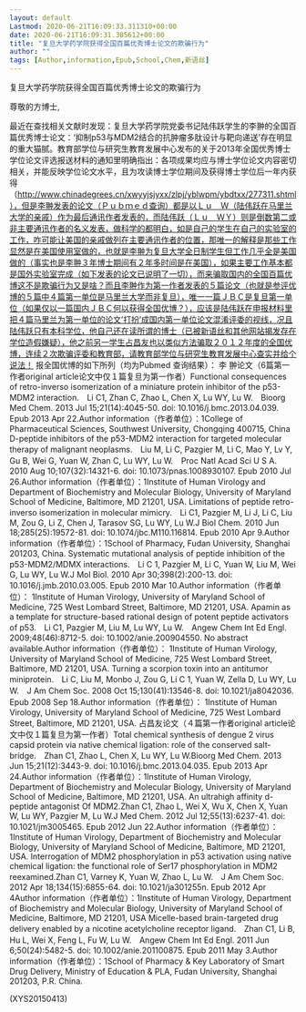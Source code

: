 ```yaml
---
layout: default
Lastmod: 2020-06-21T16:09:33.311310+00:00
date: 2020-06-21T16:09:31.305612+00:00
title: "复旦大学药学院获得全国百篇优秀博士论文的欺骗行为"
author: ""
tags: [Author,information,Epub,School,Chem,新语丝]
---
```


复旦大学药学院获得全国百篇优秀博士论文的欺骗行为

尊敬的方博士,

最近在查找相关文献时发现：复旦大学药学院党委书记陆伟跃学生的李翀的全国百篇优秀博士论文：‘抑制p53与MDM2结合的抗肿瘤多肽设计与靶向递送’存在明显的重大猫腻。教育部学位与研究生教育发展中心发布的关于2013年全国优秀博士学位论文评选报送材料的通知里明确指出：各项成果均应与博士学位论文内容密切相关，并能反映学位论文水平，且为攻读博士学位期间及获得博士学位后一年内获得（http://www.chinadegrees.cn/xwyyjsjyxx/zlpj/yblwpm/ybdtxx/277311.shtml），但是李翀发表的论文（Ｐｕｂｍｅｄ查询）都是以Ｌｕ　Ｗ（陆伟跃在马里兰大学的亲戚）作为最后通讯作者发表的，而陆伟跃（Ｌｕ　ＷＹ）则是倒数第二或非主要通讯作者的名义发表，做科学的都明白，如是自己的学生在自己的实验室的工作，咋可能让美国的亲戚做列在主要通讯作者的位置，那唯一的解释是那些工作显然是在美国使用室做的，也就是李翀为复旦大学全日制学生但工作几乎全是美国做的（事实也是李翀３年博士期间有２年多时间是在美国），如果主要工作基本都是国外实验室完成（如下发表的论文已说明了一切），而来骗取国内的全国百篇优博这不是欺骗行为又是啥？而且李翀作为第一作者发表的５篇论文（也就是参评优博的５篇中４篇第一单位是马里兰大学而非复旦），唯一一篇ＪＢＣ是复旦第一单位（如果仅以一篇国内ＪＢＣ何以获得全国优博？），应该是陆伟跃在申报材料里把４篇马里兰为第一单位的论文’打扮’成国内第一单位论文混淆评委的视线，况且陆伟跃只有本科学位，他自己还在读所谓的博士（已被新语丝和其他网站揭发存在学位造假嫌疑），他之前另一学生占昌友也以类似方法骗取２０１２年度的全国优博，连续２次欺骗评委和教育部，请教育部学位与研究生教育发展中心查实并给个说法！ 报全国优博的如下所列（均为Pubmed 查询结果）： 李 翀论文（6篇第一作者original article论文中仅１篇复旦为第一作者）Functional consequences of retro-inverso isomerization of a miniature protein inhibitor of the p53-MDM2 interaction.　Li C1, Zhan C, Zhao L, Chen X, Lu WY, Lu W.　Bioorg Med Chem. 2013 Jul 15;21(14):4045-50. doi: 10.1016/j.bmc.2013.04.039. Epub 2013 Apr 22.Author information（作者单位）：1College of Pharmaceutical Sciences, Southwest University, Chongqing 400715, China D-peptide inhibitors of the p53-MDM2 interaction for targeted molecular therapy of malignant neoplasms.　Liu M, Li C, Pazgier M, Li C, Mao Y, Lv Y, Gu B, Wei G, Yuan W, Zhan C, Lu WY, Lu W.　Proc Natl Acad Sci U S A. 2010 Aug 10;107(32):14321-6. doi: 10.1073/pnas.1008930107. Epub 2010 Jul 26.Author information（作者单位）：1Institute of Human Virology and Department of Biochemistry and Molecular Biology, University of Maryland School of Medicine, Baltimore, MD 21201, USA. Limitations of peptide retro-inverso isomerization in molecular mimicry.　Li C1, Pazgier M, Li J, Li C, Liu M, Zou G, Li Z, Chen J, Tarasov SG, Lu WY, Lu W.J Biol Chem. 2010 Jun 18;285(25):19572-81. doi: 10.1074/jbc.M110.116814. Epub 2010 Apr 9.Author information（作者单位）：1School of Pharmacy, Fudan University, Shanghai 201203, China. Systematic mutational analysis of peptide inhibition of the p53-MDM2/MDMX interactions.　Li C 1, Pazgier M, Li C, Yuan W, Liu M, Wei G, Lu WY, Lu W.J Mol Biol. 2010 Apr 30;398(2):200-13. doi: 10.1016/j.jmb.2010.03.005. Epub 2010 Mar 10.Author information（作者单位）： 1Institute of Human Virology, University of Maryland School of Medicine, 725 West Lombard Street, Baltimore, MD 21201, USA. Apamin as a template for structure-based rational design of potent peptide activators of p53.　Li C1, Pazgier M, Liu M, Lu WY, Lu W.　Angew Chem Int Ed Engl. 2009;48(46):8712-5. doi: 10.1002/anie.200904550. No abstract available.Author information（作者单位）： 1Institute of Human Virology, University of Maryland School of Medicine, 725 West Lombard Street, Baltimore, MD 21201, USA. Turning a scorpion toxin into an antitumor miniprotein.　Li C, Liu M, Monbo J, Zou G, Li C 1, Yuan W, Zella D, Lu WY, Lu W.　J Am Chem Soc. 2008 Oct 15;130(41):13546-8. doi: 10.1021/ja8042036. Epub 2008 Sep 18.Author information（作者单位）： 1Institute of Human Virology, University of Maryland School of Medicine, 725 West Lombard Street, Baltimore, MD 21201, USA. 占昌友论文（４篇第一作者original article论文中仅１篇复旦为第一作者）Total chemical synthesis of dengue 2 virus capsid protein via native chemical ligation: role of the conserved salt-bridge.　Zhan C1, Zhao L, Chen X, Lu WY, Lu W.Bioorg Med Chem. 2013 Jun 15;21(12):3443-9. doi: 10.1016/j.bmc.2013.04.035. Epub 2013 Apr 24.Author information（作者单位）：1Institute of Human Virology, Department of Biochemistry and Molecular Biology, University of Maryland School of Medicine, Baltimore, MD 21201, USA. An ultrahigh affinity d-peptide antagonist Of MDM2.Zhan C1, Zhao L, Wei X, Wu X, Chen X, Yuan W, Lu WY, Pazgier M, Lu W.J Med Chem. 2012 Jul 12;55(13):6237-41. doi: 10.1021/jm3005465. Epub 2012 Jun 22.Author information（作者单位）：1Institute of Human Virology, Department of Biochemistry and Molecular Biology, University of Maryland School of Medicine, Baltimore, MD 21201, USA. Interrogation of MDM2 phosphorylation in p53 activation using native chemical ligation: the functional role of Ser17 phosphorylation in MDM2 reexamined.Zhan C1, Varney K, Yuan W, Zhao L, Lu W.　J Am Chem Soc. 2012 Apr 18;134(15):6855-64. doi: 10.1021/ja301255n. Epub 2012 Apr 4Author information（作者单位）：1Institute of Human Virology, Department of Biochemistry and Molecular Biology, University of Maryland School of Medicine, Baltimore, MD 21201, USA Micelle-based brain-targeted drug delivery enabled by a nicotine acetylcholine receptor ligand.　Zhan C1, Li B, Hu L, Wei X, Feng L, Fu W, Lu W.　Angew Chem Int Ed Engl. 2011 Jun 6;50(24):5482-5. doi: 10.1002/anie.201100875. Epub 2011 May 3.Author information（作者单位）：1School of Pharmacy & Key Laboratory of Smart Drug Delivery, Ministry of Education & PLA, Fudan University, Shanghai 201203, P.R. China.

(XYS20150413)

